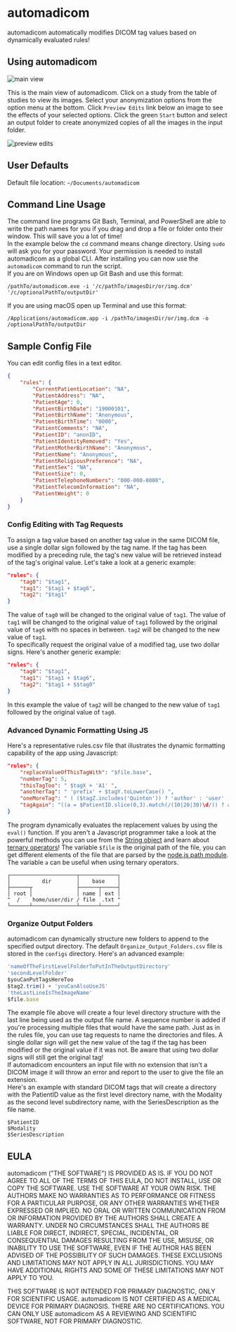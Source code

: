 # automadicom

automadicom automatically modifies DICOM tag values based on dynamically evaluated rules!

## Using automadicom

![main view](https://raw.githubusercontent.com/quinton-ashley/automadicom-img/master/main_view.png)

This is the main view of automadicom.  Click on a study from the table of studies to view its images.  Select your anonymization options from the option menu at the bottom.  Click `Preview Edits` link below an image to see the effects of your selected options.  Click the green `Start` button and select an output folder to create anonymized copies of all the images in the input folder.

![preview edits](https://raw.githubusercontent.com/quinton-ashley/automadicom-img/master/preview_edits.png)

## User Defaults

Default file location: `~/Documents/automadicom`

## Command Line Usage

The command line programs Git Bash, Terminal, and PowerShell are able to write the path names for you if you drag and drop a file or folder onto their window.  This will save you a lot of time!  
In the example below the `cd` command means change directory.  Using `sudo` will ask you for your password.  Your permission is needed to install automadicom as a global CLI.  After installing you can now use the `automadicom` command to run the script.  
If you are on Windows open up Git Bash and use this format:

```code
/pathTo/automadicom.exe -i '/c/pathTo/imagesDir/or/img.dcm' '/c/optionalPathTo/outputDir'
```

If you are using macOS open up Terminal and use this format:

```code
/Applications/automadicom.app -i /pathTo/imagesDir/or/img.dcm -o /optionalPathTo/outputDir
```

## Sample Config File

You can edit config files in a text editor.

```JSON
{
	"rules": {
		"CurrentPatientLocation": "NA",
		"PatientAddress": "NA",
		"PatientAge": 0,
		"PatientBirthDate": "19000101",
		"PatientBirthName": "Anonymous",
		"PatientBirthTime": "0000",
		"PatientComments": "NA",
		"PatientID": "anonID",
		"PatientIdentityRemoved": "Yes",
		"PatientMotherBirthName": "Anonymous",
		"PatientName": "Anonymous",
		"PatientReligiousPreference": "NA",
		"PatientSex": "NA",
		"PatientSize": 0,
		"PatientTelephoneNumbers": "000-000-0000",
		"PatientTelecomInformation": "NA",
		"PatientWeight": 0
	}
}
```

### Config Editing with Tag Requests

To assign a tag value based on another tag value in the same DICOM file, use a single dollar sign followed by the tag name.  If the tag has been modified by a preceding rule, the tag's new value will be retrieved instead of the tag's original value.  Let's take a look at a generic example:  

```JSON
"rules": {
	"tag0": "$tag1",
	"tag1": "$tag1 + $tag6",
	"tag2": "$tag1"
}
```

The value of `tag0` will be changed to the original value of `tag1`.  The value of `tag1` will be changed to the original value of `tag1` followed by the original value of `tag6` with no spaces in between.  `tag2` will be changed to the new value of `tag1`.  
To specifically request the original value of a modified tag, use two dollar signs.  Here's another generic example:  

```JSON
"rules": {
	"tag0": "$tag1",
	"tag1": "$tag1 + $tag6",
	"tag2": "$tag1 + $$tag0"
}
```

In this example the value of `tag2` will be changed to the new value of `tag1` followed by the original value of `tag0`.  

### Advanced Dynamic Formatting Using JS

Here's a representative rules.csv file that illustrates the dynamic formatting capability of the app using Javascript:  

```JSON
"rules": {
	"replaceValueOfThisTagWith": "$file.base",
	"numberTag": 5,
	"thisTagToo": " $tagX + 'A1' ",
	"anotherTag": " 'prefix' + $tagY.toLowerCase() ",
	"oneMoreTag": " ( ($tagZ.includes('Quinton')) ? 'author' : 'user' ) ",
	"tagAgain": "((a = $PatientID.slice(0,3).match(/(10|20|30)\d/)) ? a[0] : '400')"
}
```

The program dynamically evaluates the replacement values by using the `eval()` function.  If you aren't a Javascript programmer take a look at the powerful methods you can use from the [String object](https://developer.mozilla.org/en-US/docs/Web/JavaScript/Reference/Global_Objects/String) and learn about [ternary operators](https://developer.mozilla.org/en-US/docs/Web/JavaScript/Reference/Operators/Conditional_Operator)!  The variable `$file` is the original path of the file, you can get different elements of the file that are parsed by the [node.js path module](https://nodejs.org/api/path.html#path_path_parse_path).  The variable `a` can be useful when using ternary operators.

    ┌─────────────────────┬────────────┐
    │          dir        │    base    │
    ├──────┬              ├──────┬─────┤
    │ root │              │ name │ ext │
    "  /    home/user/dir / file  .txt "
    └──────┴──────────────┴──────┴─────┘

### Organize Output Folders

 automadicom can dynamically structure new folders to append to the specified output directory.  The default `Organize_Output_Folders.csv` file is stored in the `configs` directory.  Here's an advanced example:

```javascript
'nameOfTheFirstLevelFolderToPutInTheOutputDirectory'
'secondLevelFolder'
$youCanPutTagsHereToo
$tag2.trim() + 'youCanAlsoUseJS'
'theLastLineIsTheImageName'
$file.base
```

The example file above will create a four level directory structure with the last line being used as the output file name.  A sequence number is added if you're processing multiple files that would have the same path.  Just as in the rules file, you can use tag requests to name the directories and files.  A single dollar sign will get the new value of the tag if the tag has been modified or the original value if it was not.  Be aware that using two dollar signs will still get the original tag!  
If automadicom encounters an input file with no extension that isn't a DICOM image it will throw an error and report to the user to give the file an extension.  
Here's an example with standard DICOM tags that will create a directory with the PatientID value as the first level directory name, with the Modality as the second level subdirectory name, with the SeriesDescription as the file name.

    $PatientID
    $Modality
    $SeriesDescription

## EULA

automadicom ("THE SOFTWARE") IS PROVIDED AS IS.  IF YOU DO NOT AGREE TO ALL OF THE TERMS OF THIS EULA, DO NOT INSTALL, USE OR COPY THE SOFTWARE. USE THE SOFTWARE AT YOUR OWN RISK.  THE AUTHORS MAKE NO WARRANTIES AS TO PERFORMANCE OR FITNESS FOR A PARTICULAR PURPOSE, OR ANY OTHER WARRANTIES WHETHER EXPRESSED OR IMPLIED. NO ORAL OR WRITTEN COMMUNICATION FROM OR INFORMATION PROVIDED BY THE AUTHORS SHALL CREATE A WARRANTY. UNDER NO CIRCUMSTANCES SHALL THE AUTHORS BE LIABLE FOR DIRECT, INDIRECT, SPECIAL, INCIDENTAL, OR CONSEQUENTIAL DAMAGES RESULTING FROM THE USE, MISUSE, OR INABILITY TO USE THE SOFTWARE, EVEN IF THE AUTHOR HAS BEEN ADVISED OF THE POSSIBILITY OF SUCH DAMAGES. THESE EXCLUSIONS AND LIMITATIONS MAY NOT APPLY IN ALL JURISDICTIONS. YOU MAY HAVE ADDITIONAL RIGHTS AND SOME OF THESE LIMITATIONS MAY NOT APPLY TO YOU.

THIS SOFTWARE IS NOT INTENDED FOR PRIMARY DIAGNOSTIC, ONLY FOR SCIENTIFIC USAGE.  automadicom IS NOT CERTIFIED AS A MEDICAL DEVICE FOR PRIMARY DIAGNOSIS. THERE ARE NO CERTIFICATIONS. YOU CAN ONLY USE automadicom AS A REVIEWING AND SCIENTIFIC SOFTWARE, NOT FOR PRIMARY DIAGNOSTIC.
